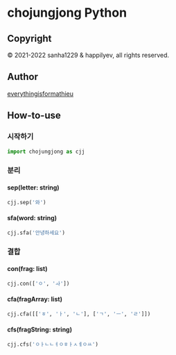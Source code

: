 # chojungjong Python

## Copyright
© 2021-2022 sanha1229 & happilyev, all rights reserved.

## Author
[everythingisformathieu](https://github.com/everythingisformathieu)

## How-to-use

### 시작하기
```python
import chojungjong as cjj
```

### 분리

#### sep(letter: string)
```python
cjj.sep('와')
```

#### sfa(word: string)
```python
cjj.sfa('안녕하세요')
```

### 결합

#### con(frag: list)
```python
cjj.con(['ㅇ', 'ㅘ'])
```

#### cfa(fragArray: list)
```python
cjj.cfa([['ㅎ', 'ㅏ', 'ㄴ'], ['ㄱ', 'ㅡ', 'ㄹ']])
```

#### cfs(fragString: string)
```python
cjj.cfs('ㅇㅏㄴㄴㅕㅇㅎㅏㅅㅔㅇㅛ')
```
